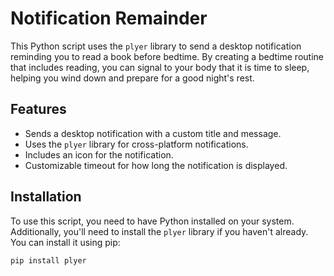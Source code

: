 # Notification Remainder 

This Python script uses the `plyer` library to send a desktop notification reminding you to read a book before bedtime. By creating a bedtime routine that includes reading, you can signal to your body that it is time to sleep, helping you wind down and prepare for a good night's rest.

## Features

- Sends a desktop notification with a custom title and message.
- Uses the `plyer` library for cross-platform notifications.
- Includes an icon for the notification.
- Customizable timeout for how long the notification is displayed.

## Installation

To use this script, you need to have Python installed on your system. Additionally, you'll need to install the `plyer` library if you haven't already. You can install it using pip:

```bash
pip install plyer
```
